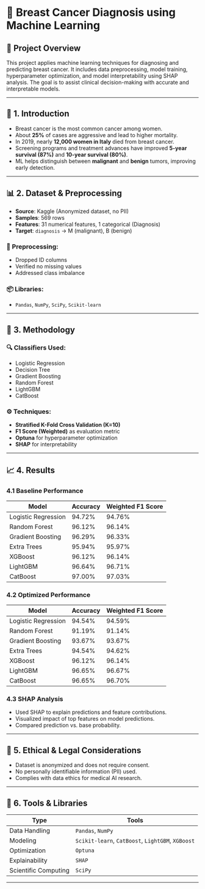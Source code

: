 # 🧬 Breast Cancer Diagnosis using Machine Learning

## 📌 Project Overview
This project applies machine learning techniques for diagnosing and predicting breast cancer. It includes data preprocessing, model training, hyperparameter optimization, and model interpretability using SHAP analysis. The goal is to assist clinical decision-making with accurate and interpretable models.

---

## 📖 1. Introduction
- Breast cancer is the most common cancer among women.
- About **25%** of cases are aggressive and lead to higher mortality.
- In 2019, nearly **12,000 women in Italy** died from breast cancer.
- Screening programs and treatment advances have improved **5-year survival (87%)** and **10-year survival (80%)**.
- ML helps distinguish between **malignant** and **benign** tumors, improving early detection.

---

## 📊 2. Dataset & Preprocessing
- **Source**: Kaggle (Anonymized dataset, no PII)
- **Samples**: 569 rows
- **Features**: 31 numerical features, 1 categorical (Diagnosis)
- **Target**: `diagnosis` → M (malignant), B (benign)

### 🧹 Preprocessing:
- Dropped ID columns
- Verified no missing values
- Addressed class imbalance

### 📦 Libraries:
- `Pandas`, `NumPy`, `SciPy`, `Scikit-learn`

---

## 🧪 3. Methodology

### 🔍 Classifiers Used:
- Logistic Regression
- Decision Tree
- Gradient Boosting
- Random Forest
- LightGBM
- CatBoost

### ⚙️ Techniques:
- **Stratified K-Fold Cross Validation (K=10)**
- **F1 Score (Weighted)** as evaluation metric
- **Optuna** for hyperparameter optimization
- **SHAP** for interpretability

---

## 📈 4. Results

### 4.1 Baseline Performance

| Model                | Accuracy | Weighted F1 Score |
|---------------------|----------|-------------------|
| Logistic Regression | 94.72%   | 94.76%            |
| Random Forest       | 96.12%   | 96.14%            |
| Gradient Boosting   | 96.29%   | 96.33%            |
| Extra Trees         | 95.94%   | 95.97%            |
| XGBoost             | 96.12%   | 96.14%            |
| LightGBM            | 96.64%   | 96.71%            |
| CatBoost            | 97.00%   | 97.03%            |

### 4.2 Optimized Performance

| Model                | Accuracy | Weighted F1 Score |
|---------------------|----------|-------------------|
| Logistic Regression | 94.54%   | 94.59%            |
| Random Forest       | 91.19%   | 91.14%            |
| Gradient Boosting   | 93.67%   | 93.67%            |
| Extra Trees         | 94.54%   | 94.62%            |
| XGBoost             | 96.12%   | 96.14%            |
| LightGBM            | 96.65%   | 96.67%            |
| CatBoost            | 96.65%   | 96.70%            |

### 4.3 SHAP Analysis
- Used SHAP to explain predictions and feature contributions.
- Visualized impact of top features on model predictions.
- Compared prediction vs. base probability.

---

## 🔐 5. Ethical & Legal Considerations
- Dataset is anonymized and does not require consent.
- No personally identifiable information (PII) used.
- Complies with data ethics for medical AI research.

---

## 🧰 6. Tools & Libraries

| Type                  | Tools                           |
|-----------------------|----------------------------------|
| Data Handling         | `Pandas`, `NumPy`               |
| Modeling              | `Scikit-learn`, `CatBoost`, `LightGBM`, `XGBoost` |
| Optimization          | `Optuna`                        |
| Explainability        | `SHAP`                          |
| Scientific Computing  | `SciPy`                         |

---

